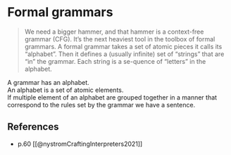---
---

# Formal grammars

> We need a bigger hammer, and that hammer is a context-free grammar (CFG). It’s the next heaviest tool in the toolbox of formal grammars. A formal grammar takes a set of atomic pieces it calls its “alphabet”. Then it defines a (usually infinite) set of “strings” that are “in” the grammar. Each string is a se-quence of “letters” in the alphabet.

A grammar has an alphabet.  
An alphabet is a set of atomic elements.  
If multiple element of an alphabet are grouped together in a manner that correspond to the rules set by the grammar we have a sentence.

## References

- p.60 [[@nystromCraftingInterpreters2021]]